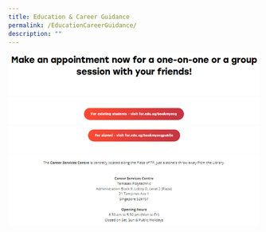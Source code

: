 ```yaml
---
title: Education & Career Guidance
permalink: /EducationCareerGuidance/
description: ""
---
```

![](/images/Asset/Microsite%201.png) [![](/images/Asset/Microsite%202.png)](https://for.edu.sg/bookmyecg) ![](/images/Asset/Microsite%203.png) ![](/images/Asset/Microsite%204.png)